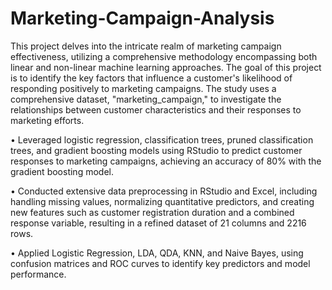# Marketing-Campaign-Analysis

This project delves into the intricate realm of marketing campaign effectiveness, utilizing a 
comprehensive methodology encompassing both linear and non-linear machine learning 
approaches. The goal of this project is to identify the key factors that influence a customer's 
likelihood of responding positively to marketing campaigns. The study uses a comprehensive 
dataset, "marketing_campaign," to investigate the relationships between customer characteristics 
and their responses to marketing efforts. 

•	Leveraged logistic regression, classification trees, pruned classification trees, and gradient boosting models using RStudio to predict customer responses to marketing campaigns, achieving an accuracy of 80% with the gradient boosting model.

•	Conducted extensive data preprocessing in RStudio and Excel, including handling missing values, normalizing quantitative predictors, and creating new features such as customer registration duration and a combined response variable, resulting in a refined dataset of 21 columns and 2216 rows.

•	Applied Logistic Regression, LDA, QDA, KNN, and Naive Bayes, using confusion matrices and ROC curves to identify key predictors and model performance.

